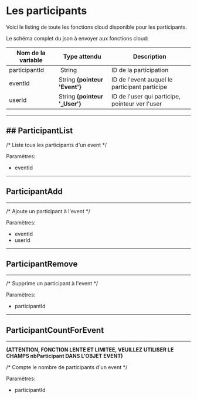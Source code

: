 # Les participants

Voici le listing de toute les fonctions cloud disponible pour les participants.

Le schéma complet du json à envoyer aux fonctions cloud:

| Nom de la variable | Type attendu                 | Description|
| ------------------ | ---------------------------- | ------ |
 participantId | String | ID de la participation
 eventId | String **{pointeur 'Event'}** | ID de l'event auquel le participant participe
 userId | String **{pointeur '_User'}** | ID de l'user qui participe, pointeur ver l'user

----------------------
## ParticipantList
----------------------

/* Liste tous les participants d'un event */

Paramètres:

* eventId

----------------------
## ParticipantAdd
----------------------

/* Ajoute un participant à l'event */

Paramètres:

* eventId
* userId

----------------------
## ParticipantRemove
----------------------

/* Supprime un participant à l'event */

Paramètres:

* participantId

----------------------
## ParticipantCountForEvent
----------------------

**(ATTENTION, FONCTION LENTE ET LIMITEE, VEUILLEZ UTILISER LE CHAMPS nbParticipant DANS L'OBJET EVENT)**

/* Compte le nombre de participants d'un event */

Paramètres:

* participantId
